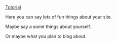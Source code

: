 [Tutorial](https://chadbaldwin.net/2021/03/14/how-to-build-a-sql-blog.html)

Here you can say lots of fun things about your site.

Maybe say a some things about yourself.

Or maybe what you plan to blog about.
